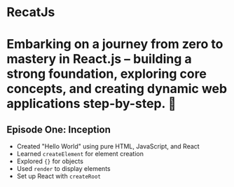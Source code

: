 # RecatJs  
# Embarking on a journey from zero to mastery in React.js – building a strong foundation, exploring core concepts, and creating dynamic web applications step-by-step. 💖

## Episode One: Inception
 - Created "Hello World" using pure HTML, JavaScript, and React
 - Learned `createElement` for element creation
 - Explored `{}` for objects
 - Used `render` to display elements
 - Set up React with `createRoot`
